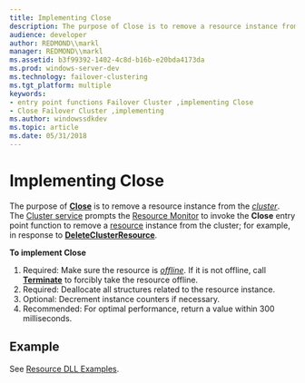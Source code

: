 ```yaml
---
title: Implementing Close
description: The purpose of Close is to remove a resource instance from the cluster.
audience: developer
author: REDMOND\\markl
manager: REDMOND\\markl
ms.assetid: b3f99392-1402-4c8d-b16b-e20bda4173da
ms.prod: windows-server-dev
ms.technology: failover-clustering
ms.tgt_platform: multiple
keywords:
- entry point functions Failover Cluster ,implementing Close
- Close Failover Cluster ,implementing
ms.author: windowssdkdev
ms.topic: article
ms.date: 05/31/2018
---
```


# Implementing Close

The purpose of [**Close**](/previous-versions/windows/desktop/api/ResApi/nc-resapi-pclose_routine) is to remove a resource instance from the [*cluster*](https://www.bing.com/search?q=*cluster*). The [Cluster service](cluster-service.md) prompts the [Resource Monitor](resource-monitor.md) to invoke the **Close** entry point function to remove a [resource](resources.md) instance from the cluster; for example, in response to [**DeleteClusterResource**](/previous-versions/windows/desktop/api/ClusAPI/nc-clusapi-pclusapi_delete_cluster_resource).

**To implement Close**

1.  Required: Make sure the resource is [*offline*](https://www.bing.com/search?q=*offline*). If it is not offline, call [**Terminate**](/previous-versions/windows/desktop/api/ResApi/nc-resapi-pterminate_routine) to forcibly take the resource offline.
2.  Required: Deallocate all structures related to the resource instance.
3.  Optional: Decrement instance counters if necessary.
4.  Recommended: For optimal performance, return a value within 300 milliseconds.

## Example

See [Resource DLL Examples](https://msdn.microsoft.com/library/aa370474).

 

 




